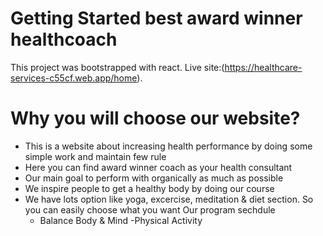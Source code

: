# Getting Started best award winner healthcoach

This project was bootstrapped with react. Live site:(https://healthcare-services-c55cf.web.app/home).

# Why you will choose our website? 
- This is a website about increasing health performance by doing some simple work and maintain few rule
- Here you can find award winner coach as your  health consultant
- Our main goal to perform with organically as much as possible
- We inspire people to get a healthy body by doing our course
- We have lots option like yoga, excercise, meditation & diet section. So you can easily choose what you want
  Our program sechdule
  - Balance Body & Mind
   -Physical Activity
